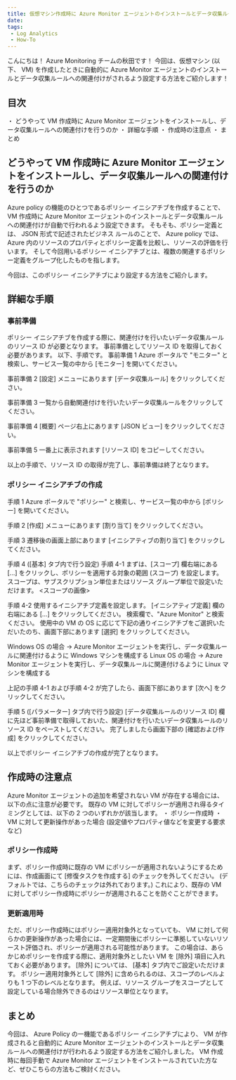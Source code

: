 ```yaml
---
title: 仮想マシン作成時に Azure Monitor エージェントのインストールとデータ収集ルールへの関連付けを自動で行う方法
date:
tags:
 - Log Analytics
 - How-To
---
```


こんにちは！ Azure Monitoring チームの秋田です！
今回は、仮想マシン (以下、 VM) を作成したときに自動的に Azure Monitor エージェントのインストールとデータ収集ルールへの関連付けがされるよう設定する方法をご紹介します！

<!-- more -->

## 目次
・ どうやって VM 作成時に Azure Monitor エージェントをインストールし、データ収集ルールへの関連付けを行うのか
・ 詳細な手順
・ 作成時の注意点
・ まとめ

## どうやって VM 作成時に Azure Monitor エージェントをインストールし、データ収集ルールへの関連付けを行うのか
Azure policy の機能のひとつであるポリシー イニシアチブを作成することで、 VM 作成時に Azure Monitor エージェントのインストールとデータ収集ルールへの関連付けが自動で行われるよう設定できます。
そもそも、ポリシー定義とは、 JSON 形式で記述されたビジネス ルールのことで、 Azure policy では、 Azure 内のリソースのプロパティとポリシー定義を比較し、リソースの評価を行います。
そして今回用いるポリシー イニシアチブとは、複数の関連するポリシー定義をグループ化したものを指します。

今回は、このポリシー イニシアチブにより設定する方法をご紹介します。

## 詳細な手順
### 事前準備
ポリシー イニシアチブを作成する際に、関連付けを行いたいデータ収集ルールのリソース ID が必要となります。
事前準備としてリソース ID を取得しておく必要があります。
以下、手順です。
事前準備 1
Azure ポータルで "モニター" と検索し、サービス一覧の中から [モニター] を開いてください。

事前準備 2
[設定] メニューにあります [データ収集ルール] をクリックしてください。

事前準備 3
一覧から自動関連付けを行いたいデータ収集ルールをクリックしてください。

事前準備 4
[概要] ページ右上にあります [JSON ビュー] をクリックしてください。

事前準備 5
一番上に表示されます [リソース ID] をコピーしてください。

以上の手順で、リソース ID の取得が完了し、事前準備は終了となります。

### ポリシー イニシアチブの作成
手順 1
Azure ポータルで "ポリシー" と検索し、サービス一覧の中から [ポリシー] を開いてください。

手順 2
[作成] メニューにあります [割り当て] をクリックしてください。

手順 3
遷移後の画面上部にあります [イニシアティブの割り当て] をクリックしてください。

手順 4 ([基本] タブ内で行う設定)
手順 4-1
まずは、[スコープ] 欄右端にある [...] をクリックし、ポリシーを適用する対象の範囲 (スコープ) を設定します。
スコープは、サブスクリプション単位またはリソース グループ単位で設定いただけます。
<スコープの画像>

手順 4-2
使用するイニシアチブ定義を設定します。
[イニシアティブ定義] 欄の右端にある [...] をクリックしてください。
検索欄で、"Azure Monitor" と検索ください。
使用中の VM の OS に応じて下記の通りイニシアチブをご選択いただいたのち、画面下部にあります [選択] をクリックしてください。

Windows OS の場合 -> Azure Monitor エージェントを実行し、データ収集ルールに関連付けるように Windows マシンを構成する
Linux OS の場合 -> Azure Monitor エージェントを実行し、データ収集ルールに関連付けるように Linux マシンを構成する

上記の手順 4-1 および手順 4-2 が完了したら、画面下部にあります [次へ] をクリックしてください。

手順 5 ([パラメーター] タブ内で行う設定)
[データ収集ルールのリソース ID] 欄に先ほど事前準備で取得しておいた、関連付けを行いたいデータ収集ルールのリソース ID をペーストしてください。
完了しましたら画面下部の [確認および作成] をクリックしてください。

以上でポリシー イニシアチブの作成が完了となります。


## 作成時の注意点
Azure Monitor エージェントの追加を希望されない VM が存在する場合には、以下の点に注意が必要です。
既存の VM に対してポリシーが適用され得るタイミングとしては、以下の 2 つのいずれかが該当します。
・ ポリシー作成時
・ VM に対して更新操作があった場合 (設定値やプロパティ値などを変更する要求など)

### ポリシー作成時
まず、ポリシー作成時に既存の VM にポリシーが適用されないようにするためには、作成画面にて [修復タスクを作成する] のチェックを外してください。
(デフォルトでは、こちらのチェックは外れております。)
これにより、既存の VM に対してポリシー作成時にポリシーが適用されることを防ぐことができます。


### 更新適用時
ただ、ポリシー作成時にはポリシー適用対象外となっていても、 VM に対して何らかの更新操作があった場合には、一定期間後にポリシーに準拠していないリソースト評価され、ポリシーが適用される可能性があります。
この場合は、あらかじめポリシーを作成する際に、適用対象外としたい VM を [除外] 項目に入れておく必要があります。
[除外] については、 [基本] タブ内でご設定いただけます。
ポリシー適用対象外として [除外] に含められるのは、スコープのレベルよりも 1 つ下のレベルとなります。
例えば、リソース グループをスコープとして設定している場合除外できるのはリソース単位となります。


## まとめ
今回は、 Azure Policy の一機能であるポリシー イニシアチブにより、 VM が作成されると自動的に Azure Monitor エージェントのインストールとデータ収集ルールへの関連付けが行われるよう設定する方法をご紹介しました。
VM 作成時に毎回手動で Azure Monitor エージェントをインストールされていた方など、ぜひこちらの方法もご検討ください。